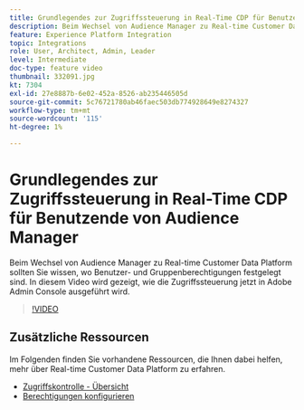 ```yaml
---
title: Grundlegendes zur Zugriffssteuerung in Real-Time CDP für Benutzende von Audience Manager
description: Beim Wechsel von Audience Manager zu Real-time Customer Data Platform sollten Sie wissen, wo Benutzer- und Gruppenberechtigungen festgelegt sind. In diesem Video wird gezeigt, wie die Zugriffssteuerung jetzt in Adobe Admin Console ausgeführt wird.
feature: Experience Platform Integration
topic: Integrations
role: User, Architect, Admin, Leader
level: Intermediate
doc-type: feature video
thumbnail: 332091.jpg
kt: 7304
exl-id: 27e8887b-6e02-452a-8526-ab235446505d
source-git-commit: 5c76721780ab46faec503db774928649e8274327
workflow-type: tm+mt
source-wordcount: '115'
ht-degree: 1%

---
```


# Grundlegendes zur Zugriffssteuerung in Real-Time CDP für Benutzende von Audience Manager

Beim Wechsel von Audience Manager zu Real-time Customer Data Platform sollten Sie wissen, wo Benutzer- und Gruppenberechtigungen festgelegt sind. In diesem Video wird gezeigt, wie die Zugriffssteuerung jetzt in Adobe Admin Console ausgeführt wird.

>[!VIDEO](https://video.tv.adobe.com/v/332091/?quality=12&learn=on)

## Zusätzliche Ressourcen

Im Folgenden finden Sie vorhandene Ressourcen, die Ihnen dabei helfen, mehr über Real-time Customer Data Platform zu erfahren.

* [Zugriffskontrolle - Übersicht](https://experienceleague.adobe.com/docs/experience-platform/access-control/home.html?lang=de#access-control-hierarchy-and-workflow)
* [Berechtigungen konfigurieren](https://experienceleague.adobe.com/docs/platform-learn/getting-started-for-data-architects-and-data-engineers/configure-permissions.html?lang=de)
